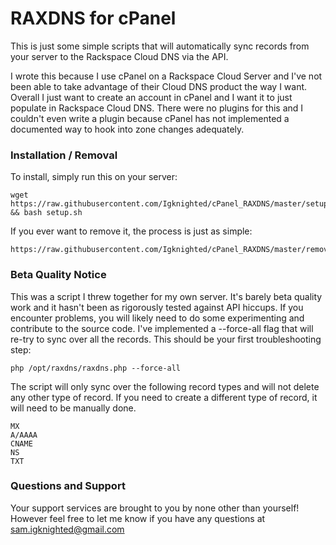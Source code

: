 # RAXDNS for cPanel
This is just some simple scripts that will automatically sync records from your server to the Rackspace Cloud DNS via the API.

I wrote this because I use cPanel on a Rackspace Cloud Server and I've not been able to take advantage of their Cloud DNS product the way I want. Overall I just want to create an account in cPanel and I want it to just populate in Rackspace Cloud DNS. There were no plugins for this and I couldn't even write a plugin because cPanel has not implemented a documented way to hook into zone changes adequately. 


### Installation / Removal
To install, simply run this on your server:
```
wget https://raw.githubusercontent.com/Igknighted/cPanel_RAXDNS/master/setup.sh && bash setup.sh
```

If you ever want to remove it, the process is just as simple:
```
https://raw.githubusercontent.com/Igknighted/cPanel_RAXDNS/master/remove.sh
```

### Beta Quality Notice
This was a script I threw together for my own server. It's barely beta quality work and it hasn't been as rigorously tested against API hiccups. If you encounter problems, you will likely need to do some experimenting and contribute to the source code. 
I've implemented a --force-all flag that will re-try to sync over all the records. This should be your first troubleshooting step:
```
php /opt/raxdns/raxdns.php --force-all
```

The script will only sync over the following record types and will not delete any other type of record. If you need to create a different type of record, it will need to be manually done.
```
MX
A/AAAA
CNAME
NS
TXT
```

### Questions and Support
Your support services are brought to you by none other than yourself! However feel free to let me know if you have any questions at sam.igknighted@gmail.com
